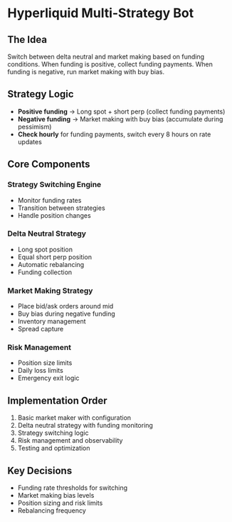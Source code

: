 # **Hyperliquid Multi-Strategy Bot**

## **The Idea**

Switch between delta neutral and market making based on funding conditions. When funding is positive, collect funding payments. When funding is negative, run market making with buy bias.

## **Strategy Logic**

- **Positive funding** → Long spot + short perp (collect funding payments)
- **Negative funding** → Market making with buy bias (accumulate during pessimism)
- **Check hourly** for funding payments, switch every 8 hours on rate updates

## **Core Components**

### **Strategy Switching Engine**

- Monitor funding rates
- Transition between strategies
- Handle position changes

### **Delta Neutral Strategy**

- Long spot position
- Equal short perp position
- Automatic rebalancing
- Funding collection

### **Market Making Strategy**

- Place bid/ask orders around mid
- Buy bias during negative funding
- Inventory management
- Spread capture

### **Risk Management**

- Position size limits
- Daily loss limits
- Emergency exit logic

## **Implementation Order**

1. Basic market maker with configuration
2. Delta neutral strategy with funding monitoring
3. Strategy switching logic
4. Risk management and observability
5. Testing and optimization

## **Key Decisions**

- Funding rate thresholds for switching
- Market making bias levels
- Position sizing and risk limits
- Rebalancing frequency
